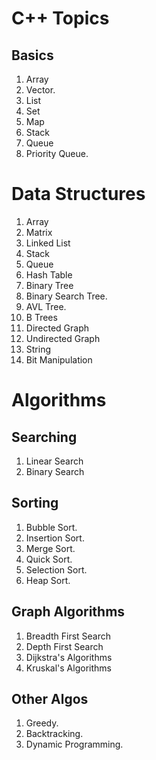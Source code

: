 # C++ Topics 
## Basics
1. Array
2. Vector.
3. List
4. Set
4. Map
5. Stack
6. Queue
7. Priority Queue.


# Data Structures
1. Array
2. Matrix
3. Linked List
4. Stack
5. Queue
6. Hash Table
7. Binary Tree
8. Binary Search Tree.
9. AVL Tree.
10. B Trees
11. Directed Graph
12. Undirected Graph
13. String
14. Bit Manipulation

# Algorithms
## Searching
1. Linear Search
2. Binary Search

## Sorting
1. Bubble Sort.
2. Insertion Sort.
3. Merge Sort.
4. Quick Sort.
5. Selection Sort.
6. Heap Sort.

## Graph Algorithms
1. Breadth First Search
2. Depth First Search
3. Dijkstra's Algorithms
4. Kruskal's Algorithms

## Other Algos
1. Greedy.
2. Backtracking.
3. Dynamic Programming.


